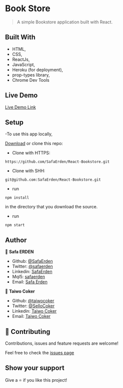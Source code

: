 # Book Store

> A simple Bookstore application built with React.

## Built With

- HTML,
- CSS,
- ReactJs,
- JavaScript,
- Heroku (for deployment),
- prop-types library,
- Chrome Dev Tools

## Live Demo

[Live Demo Link](https://jolly-leakey-38e57b.netlify.app/)

## Setup

-To use this app locally, 

[Download](https://github.com/SafaErden/React-Bookstore/archive/development.zip) or clone this repo:

- Clone with HTTPS:
```
https://github.com/SafaErden/React-Bookstore.git
```
- Clone with SHH:
```
git@github.com:SafaErden/React-Bookstore.git
```
- run 
``` 
npm install
```
 in the directory that you download the source.

- run 
```
npm start
```

## Author

👤 **Safa ERDEN**

- Github: [@SafaErden](https://github.com/SafaErden)
- Twitter: [@safaerden](https://twitter.com/safaerden)
- Linkedin: [SafaErden](https://www.linkedin.com/in/safaerden/)
- Mql5: [safaerden](https://www.mql5.com/en/users/safaerden)
- Email: [Safa Erden](mailto:safaerden@gmail.com)

👤 **Taiwo Coker**

- Github: [@taiwocoker](https://github.com/taiwocoker)
- Twitter: [@SelloCoker](https://twitter.com/SelloCoker)
- Linkedin: [Taiwo Coker](https://linkedin.com/in/taiwo-coker)
- Email: [Taiwo Coker](mailto:taiwofcoker@gmail.com)

## 🤝 Contributing

Contributions, issues and feature requests are welcome!

Feel free to check the [issues page](https://github.com/SafaErden/React-Bookstore/issues)

## Show your support

Give a ⭐️ if you like this project!